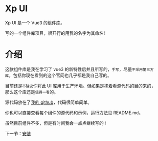 # Xp UI

Xp UI 是一个 Vue3 的组件库。

写的一个组件库项目，很开行的用我的名字为其命名!

# 介绍

这款组件库是我在学习了 vue3 的新特性后并且所写的，`手写`，尽量`不采用第三方库`，包括你现在看到的这个官网也几乎都是我自己写的。

目前还是`不建议`你将此 UI 库用于生产环境。但如果是抱着看源代码的目的来的，那么这个库还是`值得一看`的。

源代码放在了[我的 github](https://github.com/Equalxp/xp-ui)，代码很简单简单。

你也可以直接查看每个组件的源代码和示例，运行方法见 README.md。

虽然目前组件不多，但是有时间我会一点点继续写的！

下一节：[安装](#/doc/install)
